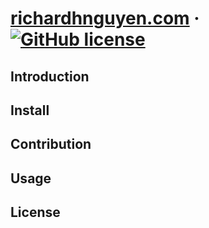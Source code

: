 # [richardhnguyen.com](richardhnguyen.com/) &middot; [![GitHub license](https://img.shields.io/badge/license-MIT-blue.svg)](https://github.com/richardnguyen99/richardhnguyen.com/blob/main/README.md)

## Introduction

## Install

## Contribution

## Usage

## License

